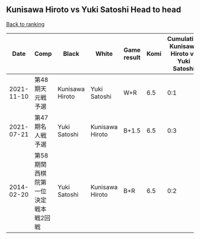 ## Kunisawa Hiroto vs Yuki Satoshi Head to head

[Back to ranking](../../index.md)




| **Date** | **Comp** | **Black** | **White** | **Game result** | **Komi** | **Cumulative Kunisawa Hiroto vs Yuki Satoshi** | **Kunisawa Hiroto streak** | **Yuki Satoshi streak** | 
| --- | --- | --- | --- | --- | --- | --- | --- | --- |
| 2021-11-10 | 第48期天元戦予選 | Kunisawa Hiroto | Yuki Satoshi | W+R | 6.5 | 0:1 | 0 | 1 | 
| 2021-07-21 | 第47期名人戦予選 | Yuki Satoshi | Kunisawa Hiroto | B+1.5 | 6.5 | 0:3 | 0 | 3 | 
| 2014-02-20 | 第58期関西棋院第一位決定戦本戦2回戦 | Yuki Satoshi | Kunisawa Hiroto | B+R | 6.5 | 0:2 | 0 | 2 |





